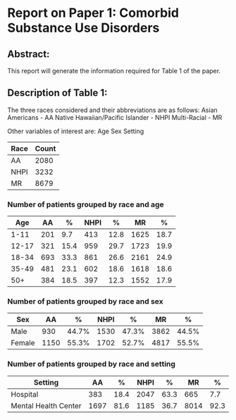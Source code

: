 

# Report on Paper 1: Comorbid Substance Use Disorders

## Abstract: 
This report will generate the information required for Table 1 of the paper.

## Description of Table 1:
The three races considered and their abbreviations are as follows:
Asian Americans - AA
Native Hawaiian/Pacific Islander - NHPI
Multi-Racial - MR

Other variables of interest are:
Age
Sex
Setting

        
|Race |Count          |
|-----|---------------| 
|AA   |2080   |
|NHPI|3232|
|MR   |8679   |

### Number of patients grouped by race and age
|Age  |AA|%|NHPI|%|MR|%|
|-----|--|-|-----|-|--|-|
|1-11 |201|9.7|413|12.8|1625|18.7|
|12-17|321|15.4|959|29.7|1723|19.9|
|18-34|693|33.3|861|26.6|2161|24.9|
|35-49|481|23.1|602|18.6|1618|18.6|
|50+  |384|18.5|397|12.3|1552|17.9|

### Number of patients grouped by race and sex
|Sex|AA|%|NHPI|%|MR|%|
|---|--|-|-----|-|--|-|
|Male  |930|44.7%|1530|47.3%|3862|44.5%|
|Female|1150|55.3%|1702|52.7%|4817|55.5%|

### Number of patients grouped by race and setting
|Setting|AA|%|NHPI|%|MR|%|
|-------|--|-|-----|-|--|-|
|Hospital            |383|18.4|2047|63.3|665|7.7|
|Mental Health Center|1697|81.6|1185|36.7|8014|92.3|
